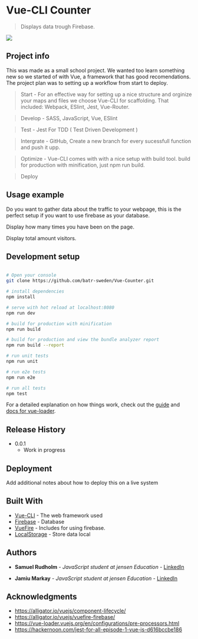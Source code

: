 # Vue-CLI Counter
> Displays data trough Firebase.

![](header.png)

## Project info

This was made as a small school project. We wanted too learn something new so we started of with Vue, a framework that has good recomendations. The project plan was to setting up a workflow from start to deploy.

> Start - For an effective way for setting up a nice structure and orginize your maps and files we choose Vue-CLI for scaffolding.
That included: Webpack, ESlint, Jest, Vue-Router.

> Develop - SASS, JavaScript, Vue, ESlint

> Test - Jest For TDD ( Test Driven Development )

> Intergrate - GitHub, Create a new branch for every sucessfull function and push it upp.

> Optimize - Vue-CLI comes with with a nice setup with build tool. build for production with minification, just npm run build.

> Deploy 


## Usage example

Do you want to gather data about the traffic to your webpage, this is the perfect setup if you want to use firebase as your database.

Display how many times you have been on the page.

Display total amount visitors.


## Development setup
``` bash

# Open your console
git clone https://github.com/batr-sweden/Vue-Counter.git

# install dependencies
npm install

# serve with hot reload at localhost:8080
npm run dev

# build for production with minification
npm run build

# build for production and view the bundle analyzer report
npm run build --report

# run unit tests
npm run unit

# run e2e tests
npm run e2e

# run all tests
npm test
```

For a detailed explanation on how things work, check out the [guide](http://vuejs-templates.github.io/webpack/) and [docs for vue-loader](http://vuejs.github.io/vue-loader).


## Release History

* 0.0.1
    * Work in progress

## Deployment

Add additional notes about how to deploy this on a live system

## Built With

* [Vue-CLI](https://vuejs.org/v2/guide/installation.html) - The web framework used
* [Firebase](https://firebase.google.com/docs/) - Database
* [VueFire](https://alligator.io/vuejs/vuefire-firebase/) - Includes for using firebase.
* [LocalStorage]() - Store data local


## Authors

* **Samuel Rudholm** - *JavaScript student at jensen Education* - [LinkedIn](https://github.com/PurpleBooth)

* **Jamiu Markay** - *JavaScript student at jensen Education* - [LinkedIn](https://github.com/PurpleBooth)

## Acknowledgments

* https://alligator.io/vuejs/component-lifecycle/
* https://alligator.io/vuejs/vuefire-firebase/
* https://vue-loader.vuejs.org/en/configurations/pre-processors.html
* https://hackernoon.com/jest-for-all-episode-1-vue-js-d616bccbe186
